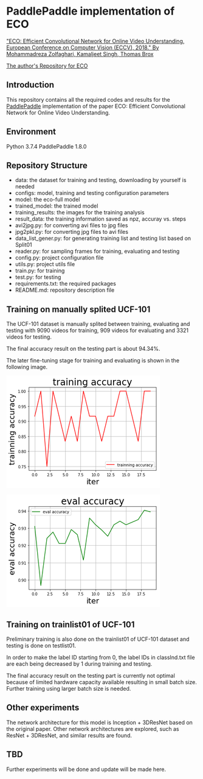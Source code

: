 # PaddlePaddle implementation of ECO

["ECO: Efficient Convolutional Network for Online Video Understanding, European Conference on Computer Vision (ECCV), 2018." By Mohammadreza Zolfaghari, Kamaljeet Singh, Thomas Brox](https://arxiv.org/abs/1804.09066)

[The author's Repository for ECO](https://github.com/mzolfaghari/ECO-efficient-video-understanding)


## Introduction

This repository contains all the required codes and results for the [PaddlePaddle](https://github.com/paddlepaddle) implementation of the paper ECO: Efficient Convolutional Network for Online Video Understanding.

## Environment

Python 3.7.4
PaddlePaddle 1.8.0

## Repository Structure

* data: the dataset for training and testing, downloading by yourself is needed
* configs: model, training and testing configuration parameters
* model: the eco-full model
* trained_model: the trained model
* training_results: the images for the training analysis
* result_data: the training information saved as npz, accuray vs. steps
* avi2jpg.py: for converting avi files to jpg files
* jpg2pkl.py: for converting jpg files to avi files
* data_list_gener.py: for generating training list and testing list based on Split01
* reader.py: for sampling frames for training, evaluating and testing
* config.py: project configuration file
* utils.py: project utils file
* train.py: for training
* test.py: for testing
* requirements.txt: the required packages
* README.md: repository description file


## Training on manually splited UCF-101

The UCF-101 dataset is manually splited between training, evaluating and testing with 9090 videos for training, 909 videos for evaluating and 3321 videos for testing. 

The final accuracy result on the testing part is about 94.34%.

The later fine-tuning stage for training and evaluating is shown in the following image.

![training accuracy](https://github.com/eepgxxy/ECO_PaddlePaddle/blob/master/training_results/train_1.png)

![eval accuracy](https://github.com/eepgxxy/ECO_PaddlePaddle/blob/master/training_results/eval_1.png)

## Training on trainlist01 of UCF-101

Preliminary training is also done on the trainlist01 of UCF-101 dataset and testing is done on testlist01. 

In order to make the label ID starting from 0, the label IDs in classInd.txt file are each being decreased by 1 during training and testing.

The final accuracy result on the testing part is currently not optimal because of limited hardware capacity available resulting in small batch size. Further training using larger batch size is needed.

## Other experiments

The network architecture for this model is Inception + 3DResNet based on the original paper. Other network architectures are explored, such as ResNet + 3DResNet, and similar results are found.

## TBD

Further experiments will be done and update will be made here.

